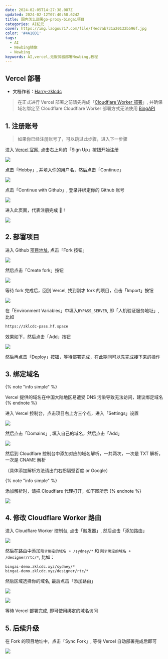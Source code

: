 ```yaml
---
date: 2024-02-05T14:27:38.087Z
updated: 2024-02-12T07:40:58.624Z
title: 国内怎么部署go-proxy-bingai项目
categories: AI纪元
cover: https://img.laogou717.com/file/f4ed7ab731a20132b596f.jpg
color: '#4A10D1'
tags:
  - AI
  - Newbing镜像
  - Newbing
keywords: AI,vercel,无服务器部署Newbing,教程
---
```


## Vercel 部署

 - 文档作者：[Harry-zklcdc](https://github.com/Harry-zklcdc/go-proxy-bingai)

> 
>
> 在正式进行 Vercel 部署之前请先完成「[Cloudflare Worker 部署](https://github.com/Harry-zklcdc/go-proxy-bingai/wiki/Cloudflare-Worker-%E9%83%A8%E7%BD%B2)」, 并确保域名绑定至 Cloudflare
> Cloudflare Worker 部署方式无法使用 [BingAPI](https://github.com/Harry-zklcdc/go-proxy-bingai/wiki/BingAPI)

## 1. 注册账号

> 
>
> 如果你已经注册账号了，可以跳过此步骤，进入下一步骤

进入 [Vercel 官网](https://vercel.com/), 点击右上角的「Sign Up」按钮开始注册

![](https://cdn.jsdelivr.net/gh/laogou717/IMG/LAOGOU/image-20240130133646673.png)

点击「Hobby」, 并填入你的用户名，然后点击「Continue」

![](https://cdn.jsdelivr.net/gh/laogou717/IMG/LAOGOU/image-20240130133933476.png)

点击「Continue with Github」, 登录并绑定你的 Github 账号

![](https://cdn.jsdelivr.net/gh/laogou717/IMG/LAOGOU/image-20240130134004519.png)

进入此页面，代表注册完成 🎉！

![](https://cdn.jsdelivr.net/gh/laogou717/IMG/LAOGOU/image-20240130134401223.png)



## 2. 部署项目

进入 Github [项目地址](https://github.com/Harry-zklcdc/go-proxy-bingai), 点击「Fork 按钮」

![](https://cdn.jsdelivr.net/gh/laogou717/IMG/LAOGOU/image-20240130135009512.png)

然后点击「Create fork」按钮

![](https://cdn.jsdelivr.net/gh/laogou717/IMG/LAOGOU/image-20240130135046269.png)

等待 fork 完成后，回到 Vercel, 找到刚才 fork 的项目，点击「Import」按钮

![](https://cdn.jsdelivr.net/gh/laogou717/IMG/LAOGOU/image-20240130135340560.png)

在「Environment Variables」中填入`BYPASS_SERVER`, 即「人机验证服务地址」, 比如

```bash
https://zklcdc-pass.hf.space
```

效果如下，然后点击「Add」按钮

![](https://cdn.jsdelivr.net/gh/laogou717/IMG/LAOGOU/image-20240130140046871.png)

然后再点击「Deploy」按钮，等待部署完成，在此期间可以先完成接下来的操作



## 3. 绑定域名

{% note "info simple" %}

Vercel 提供的域名在中国大陆地区易遭受 DNS 污染导致无法访问，建议绑定域名
{% endnote %}

进入 Vercel 控制台，点击项目右上方三个点，进入「Settings」设置

![](https://cdn.jsdelivr.net/gh/laogou717/IMG/LAOGOU/image-20240130141843620.png)

然后点击「Domains」, 填入自己的域名，然后点击「Add」

![](https://cdn.jsdelivr.net/gh/laogou717/IMG/LAOGOU/image-20240130142142471.png)

然后到 Cloudflare 控制台中添加对应的域名解析，一共两次，一次是 TXT 解析，一次是 CNAME 解析

（具体添加解析方法请出门右拐隔壁百度 or Google）

{% note "info simple" %}

添加解析时，请把 Cloudflare 代理打开，如下图所示
{% endnote %}

![](https://cdn.jsdelivr.net/gh/laogou717/IMG/LAOGOU/image-20240130143004623.png)



## 4. 修改 Cloudflare Worker 路由

进入 Cloudflare Worker 控制台, 点击「触发器」, 然后点击「添加路由」

![](https://cdn.jsdelivr.net/gh/laogou717/IMG@main/LAOGOU/%E4%BF%AE%E6%94%B9%E8%B7%AF%E7%94%B11.png)

然后在路由中添加`刚才绑定的域名 + /sydney/*` 和 `刚才绑定的域名 + /designer/rtc/*`, 比如：

```
bingai-demo.zklcdc.xyz/sydney/*
bingai-demo.zklcdc.xyz/designer/rtc/*
```



然后区域选择你的域名, 最后点击「添加路由」

![](https://cdn.jsdelivr.net/gh/laogou717/IMG@main/LAOGOU/%E4%BF%AE%E6%94%B9%E8%B7%AF%E7%94%B12.png)

![](https://cdn.jsdelivr.net/gh/laogou717/IMG@main/LAOGOU/%E4%BF%AE%E6%94%B9%E8%B7%AF%E7%94%B13.png)

等待 Vercel 部署完成, 即可使用绑定的域名访问



## 5. 后续升级

在 Fork 的项目地址中，点击「Sync Fork」, 等待 Vercel 自动部署完成后即可

![](https://cdn.jsdelivr.net/gh/laogou717/IMG/LAOGOU/image-20240130144302921.png)
